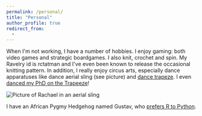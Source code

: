 ```yaml
---
permalink: /personal/
title: "Personal"
author_profile: true
redirect_from: 
  - 
---
```


When I'm not working, I have a number of hobbies. I enjoy gaming: both video games and strategic boardgames. I also knit, crochet and spin. My Ravelry id is rctatman and I've even been known to release the occasional knitting pattern. In addition, I really enjoy circus arts, especially dance apparatuses like dance aerial sling (see picture) and [dance trapeze](https://www.dropbox.com/s/b1qfrdynfqxyuyr/rachael_TrapeezePiece.MTS?dl=0). I even [danced my PhD on the Trapeeze](https://www.youtube.com/watch?v=Fct1QBv1oWE)!

![Picture of Rachael in an aerial sling](https://rctatman.github.io/personal-website/images/circus_pic.jpeg)

I have an African Pygmy Hedgehog named Gustav, who [prefers R to Python](https://twitter.com/rctatman/status/992065377378095106). 
